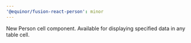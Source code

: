 ```yaml
---
'@equinor/fusion-react-person': minor
---
```


New Person cell component. Available for displaying specified data in any table cell.
